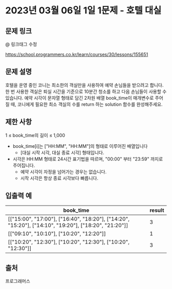 # 2023년 03월 06일 1일 1문제 - 호텔 대실

## 문제 링크

@ 링크태그 수정

<https://school.programmers.co.kr/learn/courses/30/lessons/155651>

## 문제 설명

호텔을 운영 중인 코니는 최소한의 객실만을 사용하여 예약 손님들을 받으려고 합니다. 한 번 사용한 객실은 퇴실 시간을 기준으로 10분간 청소를 하고 다음 손님들이 사용할 수 있습니다.
예약 시각이 문자열 형태로 담긴 2차원 배열 book_time이 매개변수로 주어질 때, 코니에게 필요한 최소 객실의 수를 return 하는 solution 함수를 완성해주세요.

## 제한 사항

1 ≤ book_time의 길이 ≤ 1,000

- book_time[i]는 ["HH:MM", "HH:MM"]의 형태로 이루어진 배열입니다
  - [대실 시작 시각, 대실 종료 시각] 형태입니다.
- 시각은 HH:MM 형태로 24시간 표기법을 따르며, "00:00" 부터 "23:59" 까지로 주어집니다.
  - 예약 시각이 자정을 넘어가는 경우는 없습니다.
  - 시작 시각은 항상 종료 시각보다 빠릅니다.

## 입출력 예

| book_time                                                                                            | result |
| ---------------------------------------------------------------------------------------------------- | ------ |
| [["15:00", "17:00"], ["16:40", "18:20"], ["14:20", "15:20"], ["14:10", "19:20"], ["18:20", "21:20"]] | 3      |
| [["09:10", "10:10"], ["10:20", "12:20"]]                                                             | 1      |
| [["10:20", "12:30"], ["10:20", "12:30"], ["10:20", "12:30"]]                                         | 3      |

## 출처

프로그래머스
